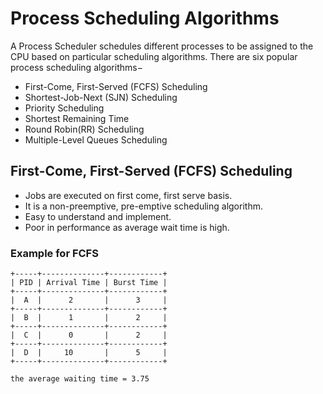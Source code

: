 # Process Scheduling Algorithms

A Process Scheduler schedules different processes to be assigned to the CPU based on particular scheduling algorithms. There are six popular process scheduling algorithms−  

* First-Come, First-Served (FCFS) Scheduling
* Shortest-Job-Next (SJN) Scheduling
* Priority Scheduling
* Shortest Remaining Time
* Round Robin(RR) Scheduling
* Multiple-Level Queues Scheduling


## First-Come, First-Served (FCFS) Scheduling

* Jobs are executed on first come, first serve basis.
* It is a non-preemptive, pre-emptive scheduling algorithm.
* Easy to understand and implement.
* Poor in performance as average wait time is high.

### Example for FCFS
```
+-----+--------------+------------+
| PID | Arrival Time | Burst Time |
+-----+--------------+------------+
|  A  |      2       |      3     |
+-----+--------------+------------+
|  B  |      1       |      2     |
+-----+--------------+------------+
|  C  |      0       |      2     |
+-----+--------------+------------+
|  D  |     10       |      5     |
+-----+--------------+------------+

the average waiting time = 3.75
```
